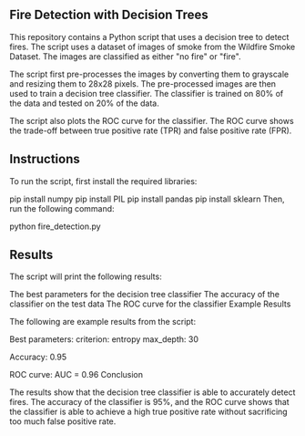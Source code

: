 ## Fire Detection with Decision Trees

This repository contains a Python script that uses a decision tree to detect fires. The script uses a dataset of images of smoke from the Wildfire Smoke Dataset. The images are classified as either "no fire" or "fire".

The script first pre-processes the images by converting them to grayscale and resizing them to 28x28 pixels. The pre-processed images are then used to train a decision tree classifier. The classifier is trained on 80% of the data and tested on 20% of the data.

The script also plots the ROC curve for the classifier. The ROC curve shows the trade-off between true positive rate (TPR) and false positive rate (FPR).

## Instructions

To run the script, first install the required libraries:

pip install numpy
pip install PIL
pip install pandas
pip install sklearn
Then, run the following command:

python fire_detection.py

## Results

The script will print the following results:

The best parameters for the decision tree classifier
The accuracy of the classifier on the test data
The ROC curve for the classifier
Example Results

The following are example results from the script:

Best parameters:
criterion: entropy
max_depth: 30

Accuracy: 0.95

ROC curve:
AUC = 0.96
Conclusion

The results show that the decision tree classifier is able to accurately detect fires. The accuracy of the classifier is 95%, and the ROC curve shows that the classifier is able to achieve a high true positive rate without sacrificing too much false positive rate.
